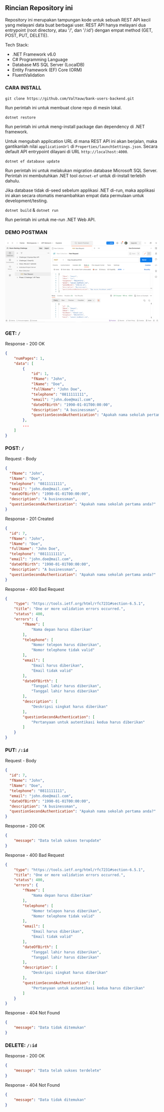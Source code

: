 ## Rincian Repository ini

Repository ini merupakan tampungan kode untuk sebuah REST API kecil yang melayani data buat berbagai user. REST API hanya melayani dua entrypoint (root directory, atau '/', dan '/:id') dengan empat method (GET, POST, PUT, DELETE).

Tech Stack:
 - .NET Framework v6.0
 - C# Programming Language
 - Database MS SQL Server (LocalDB)
 - Entity Framework (EF) Core (ORM)
 - FluentValidation

### CARA INSTALL

`git clone https://github.com/ValYauw/bank-users-backend.git`

Run perintah ini untuk membuat clone repo di mesin lokal.

`dotnet restore`

Run perintah ini untuk meng-install package dan dependency di .NET framework.

Untuk mengubah application URL di mana REST API ini akan berjalan, maka gantikanlah nilai `applicationUrl` di `Properties/launchSettings.json`. Secara default API entrypoint dilayani di URL `http://localhost:4000`.

`dotnet ef database update`

Run perintah ini untuk melakukan migration database Microsoft SQL Server. Perintah ini membutuhkan .NET tool `dotnet-ef` untuk di-install terlebih dahulu.

Jika database tidak di-seed sebelum applikasi .NET di-run, maka applikasi ini akan secara otomatis menambahkan empat data permulaan untuk development/testing.

`dotnet build` & `dotnet run`

Run perintah ini untuk me-run .NET Web API.

### DEMO POSTMAN

![Demo](./demo-screenshot.PNG)

### GET:  `/`

Response - 200 OK

```json
{
    "numPages": 1,
    "data": [
        {
            "id": 1,
            "fName": "John",
            "lName": "Doe",
            "fullName": "John Doe",
            "telephone": "0811111111",
            "email": "john.doe@mail.com",
            "dateOfBirth": "1990-01-01T00:00:00",
            "description": "A businessman",
            "questionSecondAuthentication": "Apakah nama sekolah pertama anda?"
        },
        ...
    ]
}

```

### POST: `/`

Request - Body
```json
{
  "fName": "John",
  "lName": "Doe",
  "telephone": "0811111111",
  "email": "john.doe@mail.com",
  "dateOfBirth": "1990-01-01T00:00:00",
  "description": "A businessman",
  "questionSecondAuthentication": "Apakah nama sekolah pertama anda?"
}
```

Response - 201 Created
```json
{
  "id": 7,
  "fName": "John",
  "lName": "Doe",
  "fullName": "John Doe",
  "telephone": "0811111111",
  "email": "john.doe@mail.com",
  "dateOfBirth": "1990-01-01T00:00:00",
  "description": "A businessman",
  "questionSecondAuthentication": "Apakah nama sekolah pertama anda?"
}
```

Response - 400 Bad Request
```json
{
    "type": "https://tools.ietf.org/html/rfc7231#section-6.5.1",
    "title": "One or more validation errors occurred.",
    "status": 400,
    "errors": {
        "fName": [
            "Nama depan harus diberikan"
        ],
        "telephone": [
            "Nomor telepon harus diberikan",
            "Nomor telephone tidak valid"
        ],
        "email": [
            "Email harus diberikan",
            "Email tidak valid"
        ],
        "dateOfBirth": [
            "Tanggal lahir harus diberikan",
            "Tanggal lahir harus diberikan"
        ],
        "description": [
            "Deskripsi singkat harus diberikan"
        ],
        "questionSecondAuthentication": [
            "Pertanyaan untuk autentikasi kedua harus diberikan"
        ]
    }
}
```

### PUT:  `/:id`

Request - Body
```json
{
  "id": 7,
  "fName": "John",
  "lName": "Doe",
  "telephone": "0811111111",
  "email": "john.doe@mail.com",
  "dateOfBirth": "1990-01-01T00:00:00",
  "description": "A businessman",
  "questionSecondAuthentication": "Apakah nama sekolah pertama anda?"
}
```

Response - 200 OK
```json
{
    "message": "Data telah sukses terupdate"
}
```

Response - 400 Bad Request
```json
{
    "type": "https://tools.ietf.org/html/rfc7231#section-6.5.1",
    "title": "One or more validation errors occurred.",
    "status": 400,
    "errors": {
        "fName": [
            "Nama depan harus diberikan"
        ],
        "telephone": [
            "Nomor telepon harus diberikan",
            "Nomor telephone tidak valid"
        ],
        "email": [
            "Email harus diberikan",
            "Email tidak valid"
        ],
        "dateOfBirth": [
            "Tanggal lahir harus diberikan",
            "Tanggal lahir harus diberikan"
        ],
        "description": [
            "Deskripsi singkat harus diberikan"
        ],
        "questionSecondAuthentication": [
            "Pertanyaan untuk autentikasi kedua harus diberikan"
        ]
    }
}
```

Response - 404 Not Found
```json
{
    "message": "Data tidak ditemukan"
}
```

### DELETE: `/:id`

Response - 200 OK
```json
{
    "message": "Data telah sukses terdelete"
}
```

Response - 404 Not Found
```json
{
    "message": "Data tidak ditemukan"
}
```